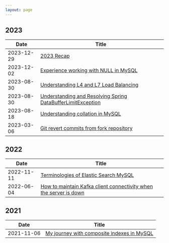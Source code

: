 ```yaml
---
layout: page
---
```


## 2023

| Date       | Title                                                                                   |
|------------|-----------------------------------------------------------------------------------------|
| 2023-12-29 | [2023 Recap](https://thachlp.github.io/2023-12-29-2023-recap/) |
| 2023-12-02 | [Experience working with NULL in MySQL](https://thachlp.github.io/2023-12-02-experience-working-with-null-in-mysql/) |
| 2023-08-30 | [Understanding L4 and L7 Load Balancing](https://thachlp.github.io/2023-10-29-understand-l4-and-l7-load-balancing/) |
| 2023-08-30 | [Understanding and Resolving Spring DataBufferLimitException](https://thachlp.github.io/2023-08-30-understanding-and-resolving-spring-databufferlimitexception/) |
| 2023-08-18 | [Understanding collation in MySQL](https://thachlp.github.io/2023-08-18-understanding-collation-in-mysql/) |
| 2023-03-06 | [Git revert commits from fork repository](https://thachlp.github.io/2023-03-06-git-revert-commit-fork-repository/) |

## 2022

| Date       | Title                                                                                   |
|------------|-----------------------------------------------------------------------------------------|
| 2022-11-11 | [Terminologies of Elastic Search MySQL](https://thachlp.github.io/2022-11-11-sql-vs-elasticsearch/) |
| 2022-06-04 | [How to maintain Kafka client connectivity when the server is down](https://thachlp.github.io/2022-06-04-how-maitain-kafka-client-connectivity-when-the-server-is-down/) |

## 2021

| Date       | Title                                                                                   |
|------------|-----------------------------------------------------------------------------------------|
| 2021-11-06 | [My journey with composite indexes in MySQL](https://thachlp.github.io/2021-11-06-experience-with-composite-index-in-mysql/) |